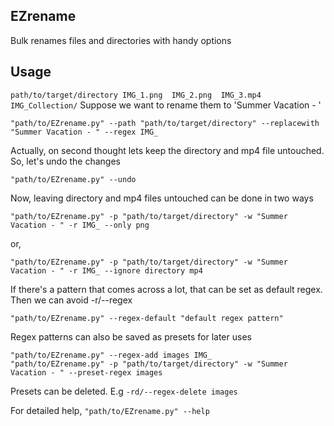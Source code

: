 ## EZrename
Bulk renames files and directories with handy options

## Usage
`path/to/target/directory
IMG_1.png  IMG_2.png  IMG_3.mp4  IMG_Collection/`
Suppose we want to rename them to 'Summer Vacation - '
```
"path/to/EZrename.py" --path "path/to/target/directory" --replacewith "Summer Vacation - " --regex IMG_
```
Actually, on second thought lets keep the directory and mp4 file untouched. So, let's undo the changes
```
"path/to/EZrename.py" --undo
```
Now, leaving directory and mp4 files untouched can be done in two ways
```
"path/to/EZrename.py" -p "path/to/target/directory" -w "Summer Vacation - " -r IMG_ --only png
```
or,
```
"path/to/EZrename.py" -p "path/to/target/directory" -w "Summer Vacation - " -r IMG_ --ignore directory mp4
```
If there's a pattern that comes across a lot, that can be set as default regex. Then we can avoid -r/--regex
```
"path/to/EZrename.py" --regex-default "default regex pattern"
```
Regex patterns can also be saved as presets for later uses
```
"path/to/EZrename.py" --regex-add images IMG_
"path/to/EZrename.py" -p "path/to/target/directory" -w "Summer Vacation - " --preset-regex images
```
Presets can be deleted. E.g `-rd/--regex-delete images`

For detailed help, `"path/to/EZrename.py" --help`
